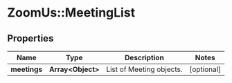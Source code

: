 # ZoomUs::MeetingList

## Properties
Name | Type | Description | Notes
------------ | ------------- | ------------- | -------------
**meetings** | **Array&lt;Object&gt;** | List of Meeting objects. | [optional] 


